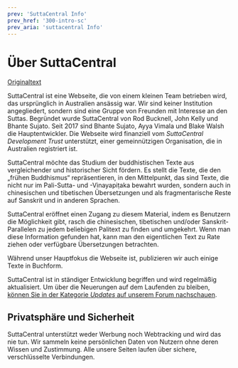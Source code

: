 ```yaml
---
prev: 'SuttaCentral Info'
prev_href: '300-intro-sc'
prev_aria: 'suttacentral Info'
---
```

# Über SuttaCentral
<a href="https://suttacentral.net/about" target="_blank">Originaltext</a>

SuttaCentral ist eine Webseite, die von einem kleinen Team betrieben wird, das ursprünglich in Australien ansässig war. Wir sind keiner Institution angegliedert, sondern sind eine Gruppe von Freunden mit Interesse an den Suttas. Begründet wurde SuttaCentral von Rod Bucknell, John Kelly und Bhante Sujato. Seit 2017 sind Bhante Sujato, Ayya Vimala und Blake Walsh die Hauptentwickler. Die Webseite wird finanziell vom *SuttaCentral Development Trust* unterstützt, einer gemeinnützigen Organisation, die in Australien registriert ist.

SuttaCentral möchte das Studium der buddhistischen Texte aus vergleichender und historischer Sicht fördern. Es stellt die Texte, die den „frühen Buddhismus“ repräsentieren, in den Mittelpunkt, das sind Texte, die nicht nur im Pali-Sutta- und -Vinayapiṭaka bewahrt wurden, sondern auch in chinesischen und tibetischen Übersetzungen und als fragmentarische Reste auf Sanskrit und in anderen Sprachen.

SuttaCentral eröffnet einen Zugang zu diesem Material, indem es Benutzern die Möglichkeit gibt, rasch die chinesischen, tibetischen und/oder Sanskrit-Parallelen zu jedem beliebigen Palitext zu finden und umgekehrt. Wenn man diese Information gefunden hat, kann man den eigentlichen Text zu Rate ziehen oder verfügbare Übersetzungen betrachten.

Während unser Hauptfokus die Webseite ist, publizieren wir auch einige Texte in Buchform.

SuttaCentral ist in ständiger Entwicklung begriffen und wird regelmäßig aktualisiert. Um über die Neuerungen auf dem Laufenden zu bleiben, <a href="https://discourse.suttacentral.net/c/meta/updates" target="_blank">können Sie in der Kategorie *Updates* auf unserem Forum nachschauen</a>.

## Privatsphäre und Sicherheit

SuttaCentral unterstützt weder Werbung noch Webtracking und wird das nie tun. Wir sammeln keine persönlichen Daten von Nutzern ohne deren Wissen und Zustimmung. Alle unsere Seiten laufen über sichere, verschlüsselte Verbindungen.

